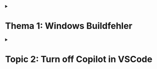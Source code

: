 <details><summary><h1>Thema 1: Windows Buildfehler</h1></summary>

Launching lib\main.dart on Windows in debug mode...
CMake Error: Error: generator : Visual Studio 17 2022
Does not match the generator used previously: Visual Studio 16 2019
Either remove the CMakeCache.txt file and CMakeFiles directory or choose a different binary directory.
Error: Unable to generate build files

Exited (1).

Wie behebe ich das am einfachsten?

<pre>Remove-Item -Recurse -Force .\build\windows\CMakeCache.txt, .\build\windows\CMakeFiles\
flutter clean
// ich habe eingeschoben weil sich alles geringelt hat
flutter pub get
// dann 
flutter run -d windows</pre>
</details>

<details><summary><h1>Topic 2: Turn off Copilot in VSCode</h1></summary>

Open the Command Palette (Ctrl+Shift+P or Cmd+Shift+P) and select "Preferences: Open Settings (JSON)".<br>
Right there in ".vscode/settings.json" of repository root folder, we do:
```
* JSON text data
{
    "java.compile.nullAnalysis.mode": "automatic",
    "java.configuration.updateBuildConfiguration": "interactive",
    "github.copilot.enable": {
        "*": false
    },
    "github.copilot.editor.enableAutoCompletions": false,
    "github.copilot.editor.enableCodeActions": false,
    "github.copilot.nextEditSuggestions.enabled": false,
    "github.copilot.renameSuggestions.triggerAutomatically": false,
    "chat.commandCenter.enabled": false,
    "chat.agent.enabled": false,
}
```
